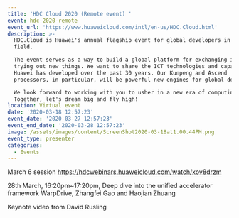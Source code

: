 ```yaml
---
title: 'HDC Cloud 2020 (Remote event) '
event: hdc-2020-remote
event_url: 'https://www.huaweicloud.com/intl/en-us/HDC.Cloud.html'
description: >-
  HDC.Cloud is Huawei's annual flagship event for global developers in the ICT
  field.

  The event serves as a way to build a global platform for exchanging ideas and
  trying out new things. We want to share the ICT technologies and capabilities
  Huawei has developed over the past 30 years. Our Kunpeng and Ascend
  processors, in particular, will be powerful new engines for global developers.

  We look forward to working with you to usher in a new era of computing.
  Together, let's dream big and fly high!
location: Virtual event
date: '2020-03-18 12:57:23'
event_date: '2020-03-27 12:57:23'
event_end_date: '2020-03-28 12:57:23'
image: /assets/images/content/ScreenShot2020-03-18at1.00.44PM.png
event_type: presenter
categories:
  - Events
---
```

March 6 session [https://hdcwebinars.​huaweicloud.com/watch/xov8drzm](https://hdcwebinars.huaweicloud.com/watch/xov8drzm)

28th March, 16:20pm~17:20pm, Deep dive into the unified accelerator framework WarpDrive, Zhangfei Gao and Haojian Zhuang

Keynote video from David Rusling

[](https://hdcwebinars.huaweicloud.com/watch/bmb084d7)
